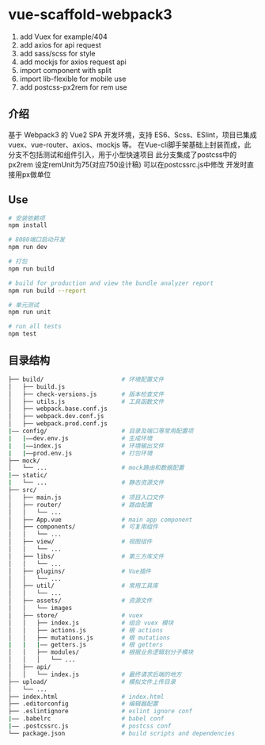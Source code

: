 # vue-scaffold-webpack3

1. add Vuex for example/404
3. add axios for api request
4. add sass/scss for style
5. add mockjs for axios request api
6. import component with split
7. import lib-flexible for mobile use
8. add postcss-px2rem for rem use
## 介绍

基于 Webpack3 的 Vue2 SPA 开发环境，支持 ES6、Scss、ESlint，项目已集成 vuex、vue-router、axios、mockjs 等。
在Vue-cli脚手架基础上封装而成，此分支不包括测试和组件引入，用于小型快速项目
此分支集成了postcss中的px2rem 设定remUnit为75(对应750设计稿) 可以在postcssrc.js中修改 开发时直接用px做单位

## Use

``` bash
# 安装依赖项
npm install

# 8080端口启动开发
npm run dev

# 打包
npm run build

# build for production and view the bundle analyzer report
npm run build --report

# 单元测试
npm run unit

# run all tests
npm test
```

## 目录结构

```bash
├── build/                      # 环境配置文件
│   ├── build.js
│   ├── check-versions.js       # 版本检查文件
│   ├── utils.js                # 工具函数文件
│   ├── webpack.base.conf.js
│   ├── webpack.dev.conf.js
│   ├── webpack.prod.conf.js
|—— config/                     # 目录及端口等常用配置项
|   |——dev.env.js               # 生成环境
|   |——index.js                 # 环境输出文件
|   |——prod.env.js              # 打包环境
├── mock/
│   └── ...                     # mock路由和数据配置
|—— static/                    
|   └── ...                     # 静态资源文件
├── src/
│   ├── main.js                 # 项目入口文件
│   ├── router/                 # 路由配置
│   │   └── ...
│   ├── App.vue                 # main app component
│   ├── components/             # 可复用组件
│   │   └── ...
│   ├── view/                   # 视图组件
│   │   └── ...
│   ├── libs/                   # 第三方库文件
│   │   └── ...
│   ├── plugins/                # Vue插件
│   │   └── ...
│   ├── util/                   # 常用工具库
│   │   └── ...
│   ├── assets/                 # 资源文件
│   │   └── images
│   ├── store/                  # vuex
│   │   ├── index.js            # 组合 vuex 模块
│   │   ├── actions.js          # 根 actions
│   │   ├── mutations.js        # 根 mutations
|   |   |—— getters.js          # 根 getters
│   │   ├── modules/            # 根据业务逻辑划分子模块
│   │   │   └── ...
│   ├── api/
│   │   └── index.js            # 最终请求后端的地方
├── upload/                     # 模拟文件上传目录
│   └── ...
├── index.html                  # index.html
├── .editorconfig               # 编辑器配置
├── .eslintignore               # eslint ignore conf
|—— .babelrc                    # babel conf
|—— .postcssrc.js               # postcss conf
└── package.json                # build scripts and dependencies
```